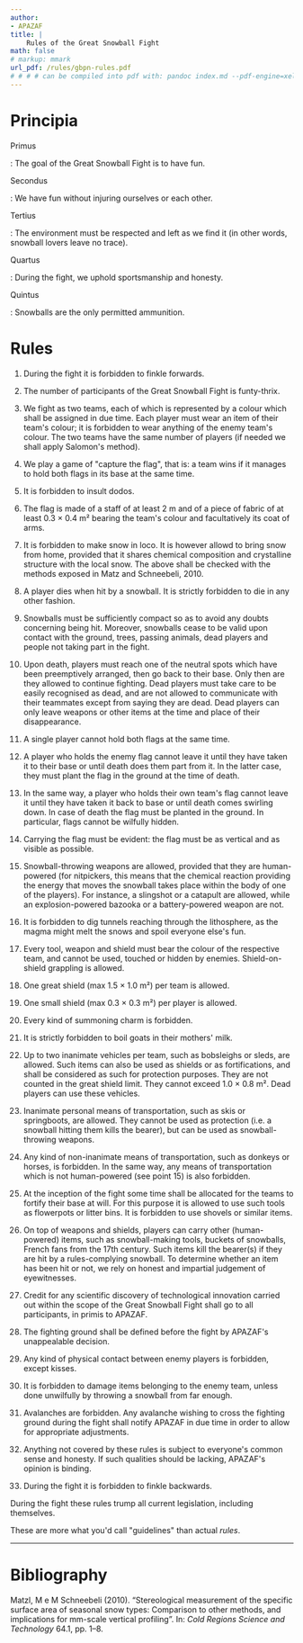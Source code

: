 ```yaml
---
author:
- APAZAF
title: |
    Rules of the Great Snowball Fight
math: false
# markup: mmark
url_pdf: /rules/gbpn-rules.pdf
# # # # can be compiled into pdf with: pandoc index.md --pdf-engine=xelatex -o gpbn-rules.pdf
---
```



Principia
=========

Primus

:   The goal of the Great Snowball Fight is to have fun.

Secondus

:   We have fun without injuring ourselves or each other.

Tertius

:   The environment must be respected and left as we find it (in other words, snowball lovers leave no trace).

Quartus

:   During the fight, we uphold sportsmanship and honesty.

Quintus

:   Snowballs are the only permitted ammunition.

Rules
===========

1.  During the fight it is forbidden to finkle forwards.

2.  The number of participants of the Great Snowball Fight is funty-thrix.

3.  We fight as two teams, each of which is represented by a colour which shall be assigned in due time.
    Each player must wear an item of their team's colour; it is forbidden to wear anything of 
    the enemy team's colour. The two teams have the same number of players (if needed we shall apply Salomon's method).

4.  We play a game of "capture the flag", that is: a team wins if it manages to hold both flags in its base at the same time.

5.  It is forbidden to insult dodos.

6.  The flag is made of a staff of at least 2 m and of a piece of fabric of at least 0.3 × 0.4 m² bearing the team's colour and 
    facultatively its coat of arms.

7.  It is forbidden to make snow in loco. It is however allowd to bring snow from home, provided that it shares 
    chemical composition and crystalline structure with the local snow.
    The above shall be checked with the methods exposed in Matz and Schneebeli, 2010.

8.  A player dies when hit by a snowball. It is strictly forbidden to die in any other fashion.

9.  Snowballs must be sufficiently compact so as to avoid any doubts concerning being hit.
    Moreover, snowballs cease to be valid upon contact with the ground, trees, passing animals, dead players and 
    people not taking part in the fight.

10. Upon death, players must reach one of the neutral spots which have been preemptively arranged, then go back to their base.
    Only then are they allowed to continue fighting. Dead players must take care to be easily recognised as dead, and 
    are not allowed to communicate with their teammates except from saying they are dead. Dead players can only leave weapons or other items 
    at the time and place of their disappearance.

11. A single player cannot hold both flags at the same time. 

12. A player who holds the enemy flag cannot leave it until they have taken it to their base or until death does them part from it.
    In the latter case, they must plant the flag in the ground at the time of death.

13. In the same way, a player who holds their own team's flag cannot leave it until they have taken it back to base or until death comes swirling down. In case of death the flag must be planted in the ground. In particular, flags cannot be wilfully hidden.

14. Carrying the flag must be evident: the flag must be as vertical and as visible as possible. 

15. Snowball-throwing weapons are allowed, provided that they are human-powered (for nitpickers, this means that the chemical reaction
    providing the energy that moves the snowball takes place within the body of one of the players). For instance, a slingshot or a 
    catapult are allowed, while an explosion-powered bazooka or a battery-powered weapon are not.

16. It is forbidden to dig tunnels reaching through the lithosphere, as the magma might melt the snows and spoil everyone else's fun.

17. Every tool, weapon and shield must bear the colour of the respective team, and cannot be used, touched or hidden by enemies.
    Shield-on-shield grappling is allowed.

18. One great shield (max 1.5 × 1.0 m²) per team is allowed.

19. One small shield (max 0.3 × 0.3 m²) per player is allowed.

20. Every kind of summoning charm is forbidden.

21. It is strictly forbidden to boil goats in their mothers' milk.

22. Up to two inanimate vehicles per team, such as bobsleighs or sleds, are allowed. Such items can also be used as shields or as 
    fortifications, and shall be considered as such for protection purposes. They are not counted in the great shield limit. They cannot exceed 
    1.0 × 0.8 m². Dead players can use these vehicles.

23. Inanimate personal means of transportation, such as skis or springboots, are allowed. They cannot be used as protection (i.e. a snowball hitting them kills the bearer), but can be used as snowball-throwing weapons.

24. Any kind of non-inanimate means of transportation, such as donkeys or horses, is forbidden.
    In the same way, any means of transportation which is not human-powered (see point 15) is also forbidden.

25. At the inception of the fight some time shall be allocated for the teams to fortify their base at will.
    For this purpose it is allowed to use such tools as flowerpots or litter bins. It is forbidden to use shovels or similar items. 

26. On top of weapons and shields, players can carry other (human-powered) items, such as snowball-making tools, buckets of snowballs, 
    French fans from the 17th century. Such items kill the bearer(s) if they are hit by a rules-complying snowball.
    To determine whether an item has been hit or not, we rely on honest and impartial judgement of eyewitnesses.

27. Credit for any scientific discovery of technological innovation carried out within the scope of the Great Snowball Fight shall go to 
    all participants, in primis to APAZAF.

28. The fighting ground shall be defined before the fight by APAZAF's unappealable decision.

29. Any kind of physical contact between enemy players is forbidden, except kisses.

30. It is forbidden to damage items belonging to the enemy team, unless done unwilfully by throwing a snowball from far enough. 

31. Avalanches are forbidden. Any avalanche wishing to cross the fighting ground during the fight shall notify APAZAF in due time in order to allow for appropriate adjustments.

32. Anything not covered by these rules is subject to everyone's common sense and honesty. If such qualities should be lacking, APAZAF's opinion is binding. 

33. During the fight it is forbidden to finkle backwards.

During the fight these rules trump all current legislation, including themselves.

These are more what you'd call "guidelines" than actual _rules_.


------

Bibliography
=========================

Matzl, M e M Schneebeli (2010). “Stereological measurement of the specific surface area
of seasonal snow types: Comparison to other methods, and implications for mm-scale
vertical profiling”. In: _Cold Regions Science and Technology_ 64.1, pp. 1–8.
